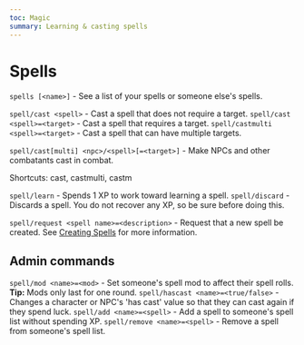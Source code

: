 ```yaml
---
toc: Magic
summary: Learning & casting spells
---
```

# Spells
`spells [<name>]` - See a list of your spells or someone else's spells.

`spell/cast <spell>` - Cast a spell that does not require a target.
`spell/cast <spell>=<target>` - Cast a spell that requires a target.
`spell/castmulti <spell>=<target>` - Cast a spell that can have multiple targets.

`spell/cast[multi] <npc>/<spell>[=<target>]` - Make NPCs and other combatants cast in combat.

Shortcuts: cast, castmulti, castm

`spell/learn` <spell> - Spends 1 XP to work toward learning a spell.
`spell/discard` <spell> - Discards a spell. You do not recover any XP, so be sure before doing this.

`spell/request <spell name>=<description>` - Request that a new spell be created. See [Creating Spells](http://spiritlakemu.com/wiki/magic_system) for more information.

## Admin commands
`spell/mod <name>=<mod>` - Set someone's spell mod to affect their spell rolls.
**Tip:** Mods only last for one round.
`spell/hascast <name>=<true/false>` - Changes a character or NPC's 'has cast' value so that they can cast again if they spend luck.
`spell/add <name>=<spell>` - Add a spell to someone's spell list without spending XP.
`spell/remove <name>=<spell>` - Remove a spell from someone's spell list.
